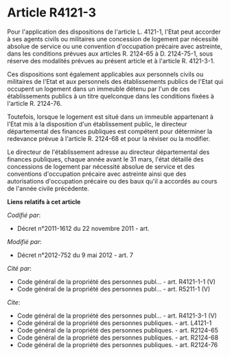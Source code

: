 # Article R4121-3

Pour l'application des dispositions de l'article L. 4121-1, l'Etat peut accorder à ses agents civils ou militaires une
concession de logement par nécessité absolue de service ou une convention d'occupation précaire avec astreinte, dans les
conditions prévues aux articles R. 2124-65 à D. 2124-75-1, sous réserve des modalités prévues au présent article et à
l'article R. 4121-3-1.

Ces dispositions sont également applicables aux personnels civils ou militaires de l'Etat et aux personnels des
établissements publics de l'Etat qui occupent un logement dans un immeuble détenu par l'un de ces établissements publics à un
titre quelconque dans les conditions fixées à l'article R. 2124-76. 

Toutefois, lorsque le logement est situé dans un immeuble appartenant à l'Etat mis à la disposition d'un établissement
public, le directeur départemental des finances publiques est compétent pour déterminer la redevance prévue à l'article R.
2124-68 et pour la réviser ou la modifier. 

Le directeur de l'établissement adresse au directeur départemental des finances publiques, chaque année avant le 31 mars,
l'état détaillé des concessions de logement par nécessité absolue de service et des conventions d'occupation précaire avec
astreinte ainsi que des autorisations d'occupation précaire ou des baux qu'il a accordés au cours de l'année civile
précédente.

**Liens relatifs à cet article**

_Codifié par_:

  - Décret n°2011-1612 du 22 novembre 2011 - art.

_Modifié par_:

  - Décret n°2012-752 du 9 mai 2012 - art. 7

_Cité par_:

  - Code général de la propriété des personnes publ... - art. R4121-1-1 (V)
  - Code général de la propriété des personnes publ... - art. R5211-1 (V)

_Cite_:

  - Code général de la propriété des personnes publ... - art. R4121-3-1 (V)
  - Code général de la propriété des personnes publiques. - art. L4121-1
  - Code général de la propriété des personnes publiques. - art. R2124-65
  - Code général de la propriété des personnes publiques. - art. R2124-68
  - Code général de la propriété des personnes publiques. - art. R2124-76
